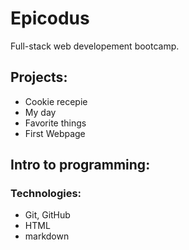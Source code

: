 # Epicodus

Full-stack web developement bootcamp.

## Projects: 
* Cookie recepie
* My day
* Favorite things
* First Webpage

## Intro to programming:
### Technologies:
* Git, GitHub
* HTML
* markdown
